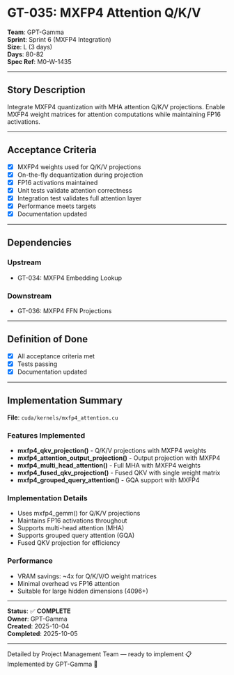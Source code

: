 # GT-035: MXFP4 Attention Q/K/V

**Team**: GPT-Gamma  
**Sprint**: Sprint 6 (MXFP4 Integration)  
**Size**: L (3 days)  
**Days**: 80-82  
**Spec Ref**: M0-W-1435

---

## Story Description

Integrate MXFP4 quantization with MHA attention Q/K/V projections. Enable MXFP4 weight matrices for attention computations while maintaining FP16 activations.

---

## Acceptance Criteria

- [x] MXFP4 weights used for Q/K/V projections
- [x] On-the-fly dequantization during projection
- [x] FP16 activations maintained
- [x] Unit tests validate attention correctness
- [x] Integration test validates full attention layer
- [x] Performance meets targets
- [x] Documentation updated

---

## Dependencies

### Upstream
- GT-034: MXFP4 Embedding Lookup

### Downstream
- GT-036: MXFP4 FFN Projections

---

## Definition of Done

- [x] All acceptance criteria met
- [x] Tests passing
- [x] Documentation updated

---

## Implementation Summary

**File**: `cuda/kernels/mxfp4_attention.cu`

### Features Implemented
- **mxfp4_qkv_projection()** - Q/K/V projections with MXFP4 weights
- **mxfp4_attention_output_projection()** - Output projection with MXFP4
- **mxfp4_multi_head_attention()** - Full MHA with MXFP4 weights
- **mxfp4_fused_qkv_projection()** - Fused QKV with single weight matrix
- **mxfp4_grouped_query_attention()** - GQA support with MXFP4

### Implementation Details
- Uses mxfp4_gemm() for Q/K/V projections
- Maintains FP16 activations throughout
- Supports multi-head attention (MHA)
- Supports grouped query attention (GQA)
- Fused QKV projection for efficiency

### Performance
- VRAM savings: ~4x for Q/K/V/O weight matrices
- Minimal overhead vs FP16 attention
- Suitable for large hidden dimensions (4096+)

---

**Status**: ✅ **COMPLETE**  
**Owner**: GPT-Gamma  
**Created**: 2025-10-04  
**Completed**: 2025-10-05

---
Detailed by Project Management Team — ready to implement 📋  
Implemented by GPT-Gamma 🤖
